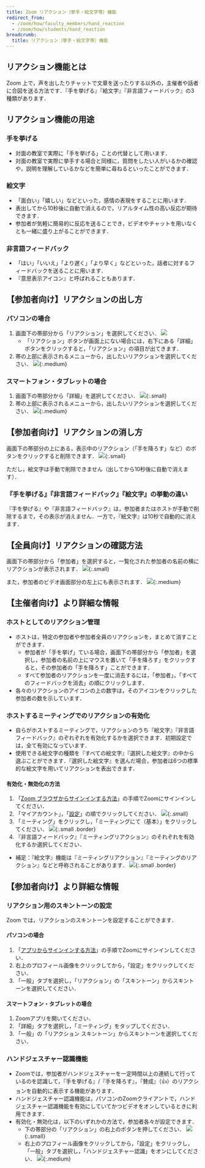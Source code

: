 ```yaml
---
title: Zoom リアクション（挙手・絵文字等）機能
redirect_from:
  - /zoom/how/faculty_members/hand_reaction
  - /zoom/how/students/hand_reaction
breadcrumb:
  title: リアクション（挙手・絵文字等）機能
---
```


## リアクション機能とは

Zoom 上で，声を出したりチャットで文章を送ったりする以外の，主催者や話者に合図を送る方法です．『手を挙げる』『絵文字』『非言語フィードバック』の3種類があります．

## リアクション機能の用途

### 手を挙げる

- 対面の教室で実際に「手を挙げる」ことの代替として用います．
- 対面の教室で実際に挙手する場合と同様に，質問をしたい人がいるかの確認や，説明を理解しているかなどを簡単に尋ねるといったことができます．

### 絵文字

- 「面白い」「嬉しい」などといった，感情の表現をすることに用います．
- 表出してから10秒後に自動で消えるので，リアルタイム性の高い反応が期待できます．
- 参加者が気軽に簡易的に反応を送ることでき，ビデオやチャットを用いなくとも一緒に盛り上がることができます．

### 非言語フィードバック

- 「はい」「いいえ」「より遅く」「より早く」などといった，話者に対するフィードバックを送ることに用います．
- 『意思表示アイコン』と呼ばれることもあります．

## 【参加者向け】リアクションの出し方

### パソコンの場合

1. 画面下の帯部分から「リアクション」を選択してください．
   ![](zoom_reaction_button.png)
   - 「リアクション」ボタンが画面上にない場合には，右下にある「詳細」ボタンをクリックすると，「リアクション」の項目が出てきます．   
2. 帯の上部に表示されるメニューから，出したいリアクションを選択してください．
   ![](zoom_each_reaction_button_pc.png){:.medium}

### スマートフォン・タブレットの場合

1. 画面下の帯部分から「詳細」を選択してください．
   ![](zoom_details_button_mobile.png){:.small}
2. 帯の上部に表示されるメニューから，出したいリアクションを選択してください．
   ![](zoom_each_reaction_button_mobile.png){:.medium}

## 【参加者向け】リアクションの消し方

画面下の帯部分の上にある，表示中のリアクション（「手を降ろす」など）のボタンをクリックすると削除できます．
![](zoom_reaction_putting_down_hand.png){:.small}

ただし，絵文字は手動で削除できません（出してから10秒後に自動で消えます）．

### 『手を挙げる』『非言語フィードバック』『絵文字』の挙動の違い

『手を挙げる』や『非言語フィードバック』は，参加者またはホストが手動で削除するまで，その表示が消えません．一方で，『絵文字』は10秒で自動的に消えます．

## 【全員向け】リアクションの確認方法

画面下の帯部分から「参加者」を選択すると，一覧化された参加者の名前の横にリアクションが表示されます．
![](zoom_reaction_list.png){:.small}

また，参加者のビデオ画面部分の左上にも表示されます．
![](zoom_reaction_video.png){:.medium}

## 【主催者向け】より詳細な情報

### ホストとしてのリアクション管理

- ホストは，特定の参加者や参加者全員のリアクションを，まとめて消すことができます．
  - 参加者が「手を挙げ」ている場合，画面下の帯部分から「参加者」を選択し，参加者の名前の上にマウスを置いて「手を降ろす」をクリックすると，その参加者の「手を降ろす」ことができます．
  - すべて参加者のリアクションを一度に消去するには，「参加者」，「すべてのフィードバックを消去」の順にクリックします．
- 各々のリアクションのアイコンの上の数字は，そのアイコンをクリックした参加者の数を示しています．

### ホストするミーティングでのリアクションの有効化

- 自らがホストするミーティングで，リアクションのうち『絵文字』『非言語フィードバック』のぞれぞれを有効化するかを選択できます．初期設定では，全て有効になっています．
- 使用できる絵文字の種類を『すべての絵文字』『選択した絵文字』の中から選ぶことができます．『選択した絵文字』を選んだ場合，参加者は6つの標準的な絵文字を用いてリアクションを表出できます．

#### 有効化・無効化の方法

1. 「[Zoom ブラウザからサインインする方法](../../signin/#browser)」の手順でZoomにサインインしてください．
2. 「マイアカウント」，「[設定](https://u-tokyo-ac-jp.zoom.us/profile/setting)」の順でクリックしてください．
  ![](zoom_reaction_host_setting.png){:.small}
3. 「ミーティング」をクリックし，「ミーティングにて（基本）」をクリックしてください．
  ![](zoom_reaction_meeting_basic_settings.png){:.small .border}
4. 『非言語フィードバック』『ミーティングリアクション』のそれぞれを有効化するか選択してください．
  - 補足：『絵文字』機能は『ミーティングリアクション』『ミーティングのリアクション』などと呼称されることがあります．
  ![](zoom_reaction_activate_from_browser.png){:.small .border}

## 【参加者向け】より詳細な情報

### リアクション用のスキントーンの設定

Zoom では，リアクションのスキントーンを設定することができます．

#### パソコンの場合

1. 「[アプリからサインインする方法](../../signin/#app)」の手順でZoomにサインインしてください．
2. 右上のプロフィール画像をクリックしてから，「設定」をクリックしてください．
3. 「一般」タブを選択し，「リアクション」の「スキントーン」からスキントーンを選択してください．

#### スマートフォン・タブレットの場合

1. Zoomアプリを開いてください．
2. 「詳細」タブを選択し，「ミーティング」をタップしてください．
3. 「一般」の「リアクション スキントーン」からスキントーンを選択してください．

### ハンドジェスチャー認識機能

- Zoomでは，参加者がハンドジェスチャーを一定時間以上の連続して行っているのを認識して，『手を挙げる』/『手を降ろす』，『賛成』（👍）のリアクションを自動的に表示する機能があります．
- ハンドジェスチャー認識機能は，パソコンのZoomクライアントで，ハンドジェスチャー認識機能を有効にしていてかつビデオをオンしているときに利用できます．
- 有効化・無効化は，以下のいずれかの方法で，参加者各々が設定できます．
  - 下の帯部分の「リアクション」の右上のボタンを押してください．
    ![](zoom_reaction_activate_gesture_from_lower_belt.png){:.small}
  - 右上のプロフィール画像をクリックしてから，「設定」をクリックし，「一般」タブを選択し，「ハンドジェスチャー認識」をオンにしてください．
    ![](zoom_reaction_activate_gesture_from_setting.png){:.medium}
